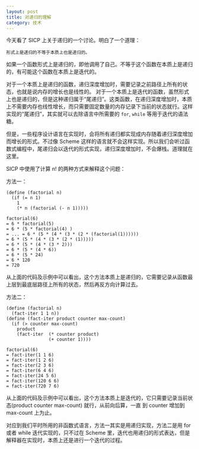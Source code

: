 ```yaml
---
layout: post
title: 对递归的理解
category: 技术
---
```



今天看了 SICP 上关于递归的一个讨论。明白了一个道理：

```
形式上是递归的不等于本质上也是递归的。
```

如果一个函数形式上是递归的，即他调用了自己。不等于这个函数在本质上是递归的，有可能这个函数在本质上是迭代的。

对于一个本质上是递归的函数，递归深度增加时，需要记录之前路径上所有的状态，也就是说内存的增长也是线性的。
对于一个本质上是迭代的函数，虽然形式上也是递归的，但是这种递归属于“尾递归”。这类函数，在递归深度增加时，本质上不需要内存也线性增长，而只需要固定数量的内存记录下当前的状态就行。这样实现的“尾递归”，其实就可以去除语言中所需要的 `for`, `while` 等用于迭代的语法糖。

但是，一些程序设计语言在实现时，会将所有递归都实现成内存随着递归深度增加而增长的形式。不过像 Scheme 这样的语言就不会这样实现。所以我们会听过函数式编程中，尾递归会以迭代的形式实现，递归深度增加时，不会爆栈。道理就在这里。

SICP 中使用了计算 n! 的两种方式来解释这个问题：

方法一：

```
(define (factorial n)
  (if (= n 1)
    1
    (* n (factorial (- n 1)))))
```

```
factorial(6)
= 6 * factorial(5) 
= 6 * (5 * factorial(4) )
= ... = 6 * (5 * (4 * (3 * (2 * (factorial(1))))))
= 6 * (5 * (4 * (3 * (2 * (1)))))
= 6 * (5 * (4 * (3 * 2)))
= 6 * (5 * (4 * 6))
= 6 * (5 * 24)
= 6 * 120
= 720
```

从上面的代码及示例中可以看出，这个方法本质上是递归的，它需要记录从函数最上层到最底层路径上所有的状态，然后再反方向计算过去。

方法二：

```
(define (factorial n)
  (fact-iter 1 1 n))
(define (fact-iter product counter max-count)
  (if (> counter max-count)
    product
    (fact-iter  (* counter product)
                (+ counter 1))))  
```

```
factorial(6)
= fact-iter(1 1 6)
= fact-iter(1 2 6)
= fact-iter(2 3 6)
= fact-iter(6 4 6)
= fact-iter(24 5 6)
= fact-iter(120 6 6)
= fact-iter(720 7 6)
```

从上面的代码及示例中可以看出，这个方法本质上是迭代的，它只需要记录当前状态(product counter max-count) 就行，从前向后算，一直
到 counter 增加到 max-count 上为止。

对应到我们平时所用的非函数式语言，方法一其实是用递归实现，方法二是用 for 或者 while 迭代实现的，只不过在 Scheme 里，迭代也用递归的形式表达，但是解释器在实现时，本质上还是进行一个迭代的过程。
